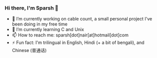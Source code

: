 ### Hi there, I'm Sparsh 👋

- 🔭 I’m currently working on cable count, a small personal project I've been doing in my free time
- 🌱 I’m currently learning C and Unix
- 📫 How to reach me: sparsh[dot]nair[at]hotmail[dot]com
- ⚡ Fun fact: I'm trilingual in English, Hindi (+ a bit of bengali), and Chinese (普通话)

<!--
**Sparsh-N/Sparsh-N** is a ✨ _special_ ✨ repository because its `README.md` (this file) appears on your GitHub profile.

Here are some ideas to get you started:

- 🔭 I’m currently working on ...
- 🌱 I’m currently learning ...
- 👯 I’m looking to collaborate on ...
- 🤔 I’m looking for help with ...
- 💬 Ask me about ...
- 📫 How to reach me: ...
- 😄 Pronouns: ...
- ⚡ Fun fact: ...
-->
